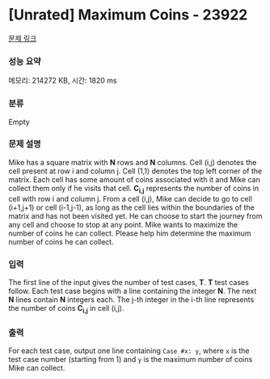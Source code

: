 # [Unrated] Maximum Coins - 23922 

[문제 링크](https://www.acmicpc.net/problem/23922) 

### 성능 요약

메모리: 214272 KB, 시간: 1820 ms

### 분류

Empty

### 문제 설명

<p>Mike has a square matrix with <b>N</b> rows and <b>N</b> columns. Cell (i,j) denotes the cell present at row i and column j. Cell (1,1) denotes the top left corner of the matrix. Each cell has some amount of coins associated with it and Mike can collect them only if he visits that cell. <b>C<sub>i,j</sub></b> represents the number of coins in cell with row i and column j. From a cell (i,j), Mike can decide to go to cell (i+1,j+1) or cell (i-1,j-1), as long as the cell lies within the boundaries of the matrix and has not been visited yet. He can choose to start the journey from any cell and choose to stop at any point. Mike wants to maximize the number of coins he can collect. Please help him determine the maximum number of coins he can collect.</p>

### 입력 

 <p>The first line of the input gives the number of test cases, <b>T</b>. <b>T</b> test cases follow. Each test case begins with a line containing the integer <b>N</b>. The next <b>N</b> lines contain <b>N</b> integers each. The j-th integer in the i-th line represents the number of coins <b>C<sub>i,j</sub></b> in cell (i,j).</p>

### 출력 

 <p>For each test case, output one line containing <code>Case #x: y</code>, where <code>x</code> is the test case number (starting from 1) and <code>y</code> is the maximum number of coins Mike can collect.</p>

